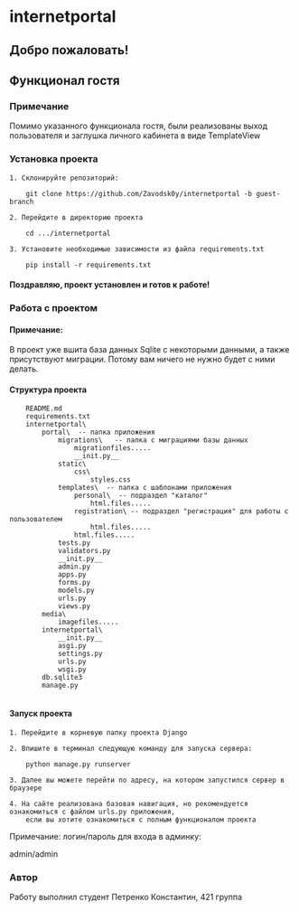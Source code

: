 # internetportal

## Добро пожаловать!

## Функционал гостя

### Примечание

Помимо указанного функционала гостя, были реализованы выход пользователя и
заглушка личного кабинета в виде TemplateView

### Установка проекта

```
1. Склонируйте репозиторий: 
    
    git clone https://github.com/Zavodsk0y/internetportal -b guest-branch
   
2. Перейдите в директорию проекта

    cd .../internetportal
    
3. Установите необходимые зависимости из файла requirements.txt

    pip install -r requirements.txt
```

#### Поздравляю, проект установлен и готов к работе!

### Работа с проектом

#### Примечание:

В проект уже вшита база данных Sqlite с некоторыми данными, а также присутствуют миграции. Потому вам ничего не нужно
будет с ними делать.

#### Структура проекта

```
    README.md
    requirements.txt
    internetportal\
        portal\  -- папка приложения
            migrations\   -- папка с миграциями базы данных
                migrationfiles.....
                __init.py__
            static\
                css\
                    styles.css
            templates\  -- папка с шаблонами приложения
                personal\  -- подраздел "каталог" 
                    html.files.....
                registration\ -- подраздел "регистрация" для работы с пользователем
                    html.files.....
                html.files.....
            tests.py
            validators.py
            __init.py__
            admin.py
            apps.py
            forms.py
            models.py
            urls.py
            views.py
        media\
            imagefiles.....
        internetportal\ 
            __init.py__
            asgi.py
            settings.py
            urls.py
            wsgi.py
        db.sqlite3
        manage.py
            
```

#### Запуск проекта

```
1. Перейдите в корневую папку проекта Django

2. Впишите в терминал следующую команду для запуска сервера:

    python manage.py runserver
    
3. Далее вы можете перейти по адресу, на котором запустился сервер в браузере

4. На сайте реализована базовая навигация, но рекомендуется ознакомиться с файлом urls.py приложения,
    если вы хотите ознакомиться с полным функционалом проекта
```

Примечание: логин/пароль для входа в админку: 

admin/admin

### Автор

Работу выполнил студент Петренко Константин, 421 группа



